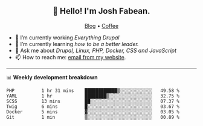 <h2 align="center">👋 Hello! I'm Josh Fabean.</h2>
<p align="center">
  <a href="https://joshfabean.com">Blog</a> •
  <a href="https://www.buymeacoffee.com/LSxne6Yr4">Coffee</a>
</p>

- 🔭 I’m currently working *Everything Drupal*
- 🌱 I’m currently learning *how to be a better leader.*
- 💬 Ask me about *Drupal, Linux, PHP, Docker, CSS and JavaScript*
- 📫 How to reach me: [email from my website](https://joshfabean.com).

-------

📊 **Weekly development breakdown**
<!--START_SECTION:waka-->

```text
PHP          1 hr 31 mins    ████████████▒░░░░░░░░░░░░   49.58 %
YAML         1 hr            ████████▒░░░░░░░░░░░░░░░░   32.75 %
SCSS         13 mins         ██░░░░░░░░░░░░░░░░░░░░░░░   07.37 %
Twig         6 mins          █░░░░░░░░░░░░░░░░░░░░░░░░   03.67 %
Docker       5 mins          ▓░░░░░░░░░░░░░░░░░░░░░░░░   03.05 %
Git          1 min           ▒░░░░░░░░░░░░░░░░░░░░░░░░   00.89 %
```

<!--END_SECTION:waka-->

<!--
**fabean/fabean** is a ✨ _special_ ✨ repository because its `README.md` (this file) appears on your GitHub profile.

Here are some ideas to get you started:

- 🔭 I’m currently working on ...
- 🌱 I’m currently learning ...
- 👯 I’m looking to collaborate on ...
- 🤔 I’m looking for help with ...
- 💬 Ask me about ...
- 📫 How to reach me: ...
- 😄 Pronouns: ...
- ⚡ Fun fact: ...
-->
